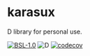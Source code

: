 # karasux

D library for personal use.

[![BSL-1.0](https://img.shields.io/github/license/outlandkarasu/karasux)](./LICENSE)
![D](https://github.com/outlandkarasu/karasux/workflows/D/badge.svg)
[![codecov](https://codecov.io/gh/outlandkarasu/karasux/branch/main/graph/badge.svg?token=7B4Z011K8E)](https://codecov.io/gh/outlandkarasu/karasux)

